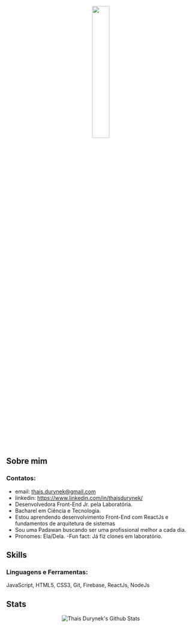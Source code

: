 <p align="center">
  <img src="https://media.giphy.com/media/MeJgB3yMMwIaHmKD4z/giphy.gif" width="30%">
</p>

## Sobre mim
### Contatos:
- email: thais.durynek@gmail.com
- linkedin: https://www.linkedin.com/in/thaisdurynek/
- Desenvolvedora Front-End Jr. pela Laboratória.
- Bacharel em Ciência e Tecnologia.
- Estou aprendendo desenvolvimento Front-End com ReactJs e fundamentos de arquitetura de sistemas
- Sou uma Padawan buscando ser uma profissional melhor a cada dia.
- Pronomes: Ela/Dela.
-Fun fact: Já fiz clones em laboratório.

## Skills
### Linguagens e Ferramentas:
JavaScript, HTML5, CSS3, Git, Firebase, ReactJs, NodeJs

## Stats

<p align="center">
<img align="center" src="https://github-readme-stats.vercel.app/api?username=thaisdurynek&show_icons=true&theme=radical" alt="Thais Durynek's Github Stats">
</p>  
